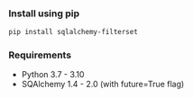 ### Install using pip

```bash
pip install sqlalchemy-filterset
```

### Requirements

- Python 3.7 - 3.10
- SQAlchemy 1.4 - 2.0 (with future=True flag)
